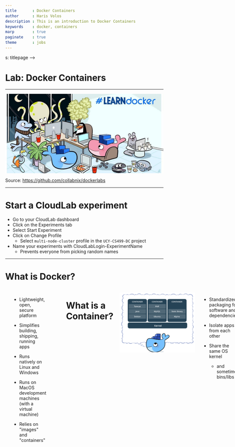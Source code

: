 ```yaml
---
title       : Docker Containers
author      : Haris Volos
description : This is an introduction to Docker Containers
keywords    : docker, containers
marp        : true
paginate    : true
theme       : jobs
--- 
```


<style>

  .img-overlay-wrap {
    position: relative;
    display: inline-block; /* <= shrinks container to image size */
    transition: transform 150ms ease-in-out;
  }

  .img-overlay-wrap img { /* <= optional, for responsiveness */
    display: block;
    max-width: 100%;
    height: auto;
  }

  .img-overlay-wrap svg {
    position: absolute;
    top: 0;
    left: 0;
  }

  </style>

  <style>
  img[alt~="center"] {
    display: block;
    margin: 0 auto;
  }

</style>

<style>   

   .cite-author {     
      text-align        : right; 
   }
   .cite-author:after {
      color             : orangered;
      font-size         : 125%;
      /* font-style        : italic; */
      font-weight       : bold;
      font-family       : Cambria, Cochin, Georgia, Times, 'Times New Roman', serif; 
      padding-right     : 130px;
   }
   .cite-author[data-text]:after {
      content           : " - "attr(data-text) " - ";      
   }

   .cite-author p {
      padding-bottom : 40px
   }

</style>

<!-- _class: titlepage -->s: titlepage -->

# Lab: Docker Containers

---

![center](figures/dockerlabs.jpg)

<span class="footnotesize">Source: https://github.com/collabnix/dockerlabs</span>

---

# Start a CloudLab experiment

- Go to your CloudLab dashboard
- Click on the Experiments tab
- Select Start Experiment
- Click on Change Profile
  - Select `multi-node-cluster` profile in the `UCY-CS499-DC` project
- Name your experiments with CloudLabLogin-ExperimentName
  - Prevents everyone from picking random names 

---

# What is Docker?


<div class="columns">

<div>

![w:500 center](figures/docker.jpg)

</div>

- Lightweight, open, secure platform

- Simplifies building, shipping, running apps

- Runs natively on Linux and Windows

- Runs on MacOS development machines (with a virtual machine)

- Relies on "images" and "containers"

<div>

</div>

---

# What is a Container?

<div class="columns">

<div>

![w:500 center](figures/container.png)

</div>

- Standardized packaging for software and dependencies

- Isolate apps from each other

- Share the same OS kernel

  - and sometimes bins/libs

<div>

</div>

---

# The role of Images and Containers

![w:800 center](figures/image-container.png)

<div class="columns">

<div class="center">

Example: Ubuntu with Go and application code

</div>

<div>

<div class="center">

Created by using an image. <br>Runs your application.

</div>

</div>

</div>

<!-- Image: standalone, executable package that includes everything needed to run
a piece of software (code, runtime libraries, configuration files). Provides the
filesystem and metadata (e.g. environment variables, initial working directory) for
a container.

Container: a process isolated from the rest of the system through abstractions
created by the OS. The level of isolation can be controlled, allowing access to
host resources. Its filesystem content comes from an image.

Container can be thought as the runtime instance of an image: what the image becomes in memory
when actually executed. -->

---

# Docker Containers are NOT Virtual Machines

- Easy connection to make

- Fundamentally different architectures

- Fundamentally different benefits

---

# Docker Containers vs. Virtual Machines

![w:800 center](figures/container-vs-vm.png)

---

# Using Docker: Build, Ship, Run Workflow

![w:800 center](figures/workflow.png)

---

# Some Docker vocabulary

- **Docker Image**
  The basis of a Docker container. Represents a full application

- **Docker Container**
  The standard unit in which the application service resides and executes

- **Docker Engine**
  Creates, ships and runs Docker containers deployable on a physical or  virtual, host locally, in a datacenter or cloud service provider

- **Registry Service**
  Cloud or server based storage and distribution service for your images
  Examples: Docker Hub (Public) or Docker Trusted Registry (Private)

---

# Basic Docker commands

```bash
$ docker image pull node:latest

$ docker image ls
$ docker container run –d –p 5000:5000 –-name node node:latest

$ docker container ps

$ docker container stop node(or <container id>)

$ docker container rm node (or <container id>)

$ docker image rmi (or <image id>)

$ docker build –t node:2.0 .

$ docker image push node:2.0

$ docker --help
```
---

# Our first containers

---

# Hello World

In your Docker environment, just run the following command:

```bash
$ docker run busybox echo hello world
hello world
```

(If your Docker install is brand new, you will also see a few extra lines, corresponding to the download of the busybox image.)

---

# That was our first container!

- We used one of the smallest, simplest images available: `busybox`.

- `busybox` is typically used in embedded systems (phones, routers...)

- We ran a single process and echo'ed `hello world`.

---

# A more useful container

Let's run a more exciting container:

```
$ docker run -it ubuntu
root@04c0bb0a6c07:/#
```

- This is a brand new container

- It runs a bare-bones, no-frills `ubuntu` system

- `-it` is shorthand for `-i -t`.

  - `-i` tells Docker to connect us to the container's stdin

  - `-t` tells Docker that we want a pseudo-terminal

---

# Do something in our container

Try to run `figlet` in our container.

```
root@04c0bb0a6c07:/# figlet hello
bash: figlet: command not found
```

Alright, we need to install it.

---

# Install a package in our container

We want `figlet`, so let's install it:

```
root@04c0bb0a6c07:/# apt-get update
...
Fetched 1514 kB in 14s (103 kB/s)
Reading package lists... Done
```

```
root@04c0bb0a6c07:/# apt-get install figlet
Reading package lists... Done
...
```

One minute later, `figlet` is installed!

---

# Try to run our freshly installed program

The `figlet` program takes a message as parameter.

```
root@04c0bb0a6c07:/# figlet hello
 _          _ _       
| |__   ___| | | ___  
| '_ \ / _ \ | |/ _ \ 
| | | |  __/ | | (_) |
|_| |_|\___|_|_|\___/
```

Beautiful! 😍

---

# Counting packages in the container

Let's check how many packages are installed there.

```
root@04c0bb0a6c07:/# dpkg -l | wc -l
190
```

- `dpkg -l` lists the packages installed in our container

- `wc -l` counts them

How many packages do we have on our host?

---

# Counting packages on the host

Exit the container by logging out of the shell, like you would usually do

(E.g. with ^D or exit)

```
root@04c0bb0a6c07:/# exit
```

Now, try to:

- run `dpkg -l | wc -l`. How many packages are installed?

- run `figlet`. Does that work?

---

# Host and containers are independent things

- We ran an `ubuntu` container on an `ubuntu` host

- But they have different, independent packages

- Installing something on the host doesn't expose it to the container

- And vice-versa

- We can run *any container on any host*

---

# Where's our container?

- Our container is now in a stopped state

- It still exists on disk, but all compute resources have been freed up

- We will see later how to get back to that container

---

# Starting another container

What if we start a new container, and try to run figlet again?

```
$ docker run -it ubuntu
root@b13c164401fb:/# figlet
bash: figlet: command not found
```

- We started a *brand new container*

- The basic Ubuntu image was used, and `figlet` is not here

<!-- - We will see in the next chapters how to bake a custom image with `figlet`. -->

---

# Background containers

---

# Objectives

Our first containers were interactive.

We will now see how to:

- Run a non-interactive container
- Run a container in the background
- List running containers
- Check the logs of a container
- Stop a container
- List stopped containers

---

# A non-interactive container

We will run a small custom container

This container just displays the time every second

```
$ docker run jpetazzo/clock
Fri Feb 20 00:28:53 UTC 2015
Fri Feb 20 00:28:54 UTC 2015
Fri Feb 20 00:28:55 UTC 2015
...
```

- This container will run forever
- To stop it, press `^C`
- Docker has automatically downloaded the image `jpetazzo/clock`
- This image is a user image, created by `jpetazzo`
- We will hear more about user images (and other types of images) later

---

# Run a container in the background

Containers can be started in the background, with the -d flag (daemon mode):

```
$ docker run -d jpetazzo/clock
47d677dcfba4277c6cc68fcaa51f932b544cab1a187c853b7d0caf4e8debe5ad
```

- We don't see the output of the container
- But don't worry: Docker collects that output and logs it!
- Docker gives us the ID of the container

---

# How can we check that our container is still running?

With `docker ps`, just like the UNIX `ps` command, lists running processes.

```
$ docker ps
CONTAINER ID  IMAGE           ...  CREATED        STATUS        ...
47d677dcfba4  jpetazzo/clock  ...  2 minutes ago  Up 2 minutes  ...
```

Docker tells us:
- The (truncated) ID of our container
- The image used to start the container
- That our container has been running (`Up`) for a couple of minutes
- Other information (COMMAND, PORTS, NAMES) that we will explain later

---

# Starting more containers

Let's start two more containers.

```
$ docker run -d jpetazzo/clock
57ad9bdfc06bb4407c47220cf59ce21585dce9a1298d7a67488359aeaea8ae2a
```

```
$ docker run -d jpetazzo/clock
068cc994ffd0190bbe025ba74e4c0771a5d8f14734af772ddee8dc1aaf20567d
```

Check that docker ps correctly reports all 3 containers.

---

# View only the IDs of the containers

Many Docker commands will work on container IDs: `docker stop`, `docker rm`...

If we want to list only the IDs of our containers (without the other columns or the header line), we can use the `-q` ("Quiet", "Quick") flag:

```
$ docker ps -q
068cc994ffd0
57ad9bdfc06b
47d677dcfba4
```

---

# View the logs of a container

We told you that Docker was logging the container output.

Let's see that now.

```
$ docker logs 47d
Fri Feb 20 00:39:52 UTC 2015
Fri Feb 20 00:39:53 UTC 2015
...
```

- We specified a *prefix* of the full container ID
- You can, of course, specify the full ID
- The `logs` command will output the *entire* logs of the container
  (Sometimes, that will be too much. Let's see how to address that.)

---

# Stop our container

There are two ways we can terminate our detached container.

- Killing it using the `docker kill` command
- Stopping it using the `docker stop` command

The first one stops the container immediately, by using the `KILL` signal

The second one is more graceful. It sends a `TERM` signal, and after 10 seconds, if the container has not stopped, it sends `KILL`

Reminder: the `KILL` signal cannot be intercepted, and will forcibly terminate the container

---

# Stopping our containers

Let's stop one of those containers:

```
$ docker stop 47d6
47d6
```

This will take 10 seconds:

- Docker sends the `TERM` signal
- the container doesn't react to this signal (it's a simple Shell script with no special signal handling)
- 10 seconds later, since the container is still running, Docker sends the `KILL` signal
- this terminates the container

---

# Killing the remaining containers

Let's be less patient with the two other containers:

```
$ docker kill 068 57ad
068
57ad
```

The `stop` and `kill` commands can take multiple container IDs

Those containers will be terminated immediately (without the 10 seconds delay)

Let's check that our containers don't show up anymore:

```
$ docker ps
```

---

# List stopped containers

We can also see stopped containers, with the -a (--all) option.

```
$ docker ps -a
CONTAINER ID  IMAGE           ...  CREATED      STATUS
068cc994ffd0  jpetazzo/clock  ...  21 min. ago  Exited (137) 3 min. ago
57ad9bdfc06b  jpetazzo/clock  ...  21 min. ago  Exited (137) 3 min. ago
47d677dcfba4  jpetazzo/clock  ...  23 min. ago  Exited (137) 3 min. ago
5c1dfd4d81f1  jpetazzo/clock  ...  40 min. ago  Exited (0) 40 min. ago
b13c164401fb  ubuntu          ...  55 min. ago  Exited (130) 53 min. ago
```

---

# Restarting and attaching to containers

---

# Restarting and attaching to containers

We have started containers in the foreground, and in the background.

We will see how to:

- Put a container in the background
- Attach to a background container to bring it to the foreground
- Restart a stopped container

---

# Background and foreground

The distinction between foreground and background containers is arbitrary

From Docker's point of view, all containers are the same

All containers run the same way, whether there is a client attached to them or not

It is always possible to detach from a container, and to reattach to a container

Analogy: attaching to a container is like plugging a keyboard and screen to a physical server

---

# Detaching from a container

- If you have started an *interactive container* (with option `-it`), you can detach from it

- The "detach" sequence is `^P^Q`

- Otherwise you can detach by killing the Docker client

  (But not by hitting `^C`, as this would deliver `SIGINT` to the container)

What does `-it` stand for?

- `-t` means "allocate a terminal"
- `-i` means "connect stdin to the terminal"

---

# Attaching to a container

You can attach to a container:

```
$ docker attach <containerID>
```

- The container must be running
- There can be multiple clients attached to the same container

# Detaching from non-interactive containers

- **Warning**: if the container was started without `-it`...
  - You won't be able to detach with `^P^Q`
  - If you hit `^C`, the signal will be proxied to the container

- Remember: you can always detach by killing the Docker client.

---

# Checking container output

Use `docker attach` if you intend to send input to the container

If you just want to see the output of a container, use `docker logs`

```bash
$ docker logs --tail 1 --follow <containerID>
```

# Restarting a container

When a container has exited, it is in stopped state.

It can then be restarted with the `start` command.

```bash
$ docker start <yourContainerID>
```

The container will be restarted using the same options you launched it with.

---

# Understanding Docker images
---

# Understanding Docker images

We will explain:

- What is an image

- What is a layer

- How to search and download images

---

# What is an image?

<div class="columns">

<div style="font-size: 24px">

- Image = files + metadata
- These files form the root filesystem of our container.
- The metadata can indicate a number of things, e.g.:
  - the author of the image
  - the command to execute in the container when starting it
  - environment variables to be set
  - etc.
- Images are made of layers, conceptually stacked on top of each other
- Each layer can add, change, and remove files and/or metadata
- Images can share layers to optimize disk usage, transfer times, and memory use

</div>

![w:340 center](figures/image-1.png)
![w:340 center](figures/image-2.png)

<div>

</div>

---

# Differences between containers and images

- An image is a read-only filesystem.

- A container is an encapsulated set of processes running in a read-write copy of that filesystem.

- To optimize container boot time, copy-on-write is used instead of regular copy.

- `docker run` starts a container from a given image.

<!-- Let's give a couple of metaphors to illustrate those concepts. -->

---

# Wait a minute...

If an image is read-only, how do we change it?

- We don't

- We create a new container from that image

- Then we make changes to that container

- When we are satisfied with those changes, we transform them into a new layer

- A new image is created by stacking the new layer on top of the old image

---

# Images namespaces

There are three namespaces:

- Official images

    e.g. `ubuntu`, `busybox` ...

- User (and organizations) images

    e.g. `jpetazzo/clock`

- Self-hosted images

    e.g. `registry.example.com:5000/my-private/image`

Let's explain each of them.

---

# Root namespace

The root namespace is for official images.

They are gated by Docker Inc.

They are generally authored and maintained by third parties.

Those images include:

- Small, "swiss-army-knife" images like busybox.

- Distro images to be used as bases for your builds, like ubuntu, fedora...

- Ready-to-use components and services, like redis, postgresql...

- Over 150 at this point!

---

# User namespace

The user namespace holds images for Docker Hub users and organizations.

For example:

```bash
jpetazzo/clock
```

The Docker Hub user is:

```bash
jpetazzo
```

The image name is:

```bash
clock
```

---

# Self-hosted namespace

This namespace holds images which are not hosted on Docker Hub, but on third
party registries.

They contain the hostname (or IP address), and optionally the port, of the
registry server.

For example:

```bash
localhost:5000/wordpress
```

* `localhost:5000` is the host and port of the registry
* `wordpress` is the name of the image

---

# How do you store and manage images?

Images can be stored:

* On your Docker host
* In a Docker registry

You can use the Docker client to download (pull) or upload (push) images

To be more accurate: you can use the Docker client to tell a Docker Engine
to push and pull images to and from a registry

---

# Showing current images

Let's look at what images are on our host now.

```bash
$ docker images
REPOSITORY       TAG       IMAGE ID       CREATED         SIZE
ubuntu           latest    07c86167cdc4   4 days ago      188 MB
busybox          latest    3240943c9ea3   2 weeks ago     1.114 MB
jpetazzo/clock   latest    12068b93616f   12 months ago   2.433 MB
```

---

# Searching for images

We cannot list *all* images on a remote registry, but
we can search for a specific keyword:

```bash
$ docker search marathon
NAME                     DESCRIPTION                     STARS  OFFICIAL  AUTOMATED
mesosphere/marathon      A cluster-wide init and co...   105              [OK]
mesoscloud/marathon      Marathon                        31               [OK]
mesosphere/marathon-lb   Script to update haproxy b...   22               [OK]
tobilg/mongodb-marathon  A Docker image to start a ...   4                [OK]
```


- "Stars" indicate the popularity of the image.

- "Official" images are those in the root namespace.

- "Automated" images are built automatically by the Docker Hub.
  <br/>(This means that their build recipe is always available.)

---

# Downloading images

There are two ways to download images.

- Explicitly, with `docker pull`.

- Implicitly, when executing `docker run` and the image is not found locally.

---

# Pulling an image

```bash
$ docker pull debian:jessie
Pulling repository debian
b164861940b8: Download complete
b164861940b8: Pulling image (jessie) from debian
d1881793a057: Download complete
```

- As seen previously, images are made up of layers.

- Docker has downloaded all the necessary layers.

- In this example, `:jessie` indicates which exact version of Debian
  we would like.

  It is a *version tag*.

---

# Image and tags

- Images can have tags.

- Tags define image versions or variants.

- `docker pull ubuntu` will refer to `ubuntu:latest`.

- The `:latest` tag is generally updated often.

---

# When to (not) use tags

Don't specify tags:

- When doing rapid testing and prototyping.
- When experimenting.
- When you want the latest version.

Do specify tags:

- When recording a procedure into a script.
- When going to production.
- To ensure that the same version will be used everywhere.
- To ensure repeatability later.

This is similar to what we would do with `pip install`, `npm install`, etc.

---

# Building Docker images with a Dockerfile

---

# Building Docker images with a Dockerfile

We will build a container image automatically, with a `Dockerfile`

You will:

- Write a `Dockerfile`

- Build an image from a `Dockerfile`

---

# `Dockerfile` overview

- A `Dockerfile` is a build recipe for a Docker image

- It contains a series of instructions telling Docker how an image is constructed

- The `docker build` command builds an image from a `Dockerfile`

---

# Writing our first `Dockerfile`

Our Dockerfile must be in a **new, empty directory**

1. Create a directory to hold our `Dockerfile`

```bash
$ mkdir myimage
```

2. Create a `Dockerfile` inside this directory

```bash
$ cd myimage
$ vim Dockerfile
```

Of course, you can use any other editor of your choice

---

# Type this into our Dockerfile...

```dockerfile
FROM ubuntu
RUN apt-get update
RUN apt-get install figlet
```

- `FROM` indicates the base image for our build.

- Each `RUN` line will be executed by Docker during the build.

- Our `RUN` commands **must be non-interactive.**
  <br/>(No input can be provided to Docker during the build.)

- In many cases, we will add the `-y` flag to `apt-get`.

---

# Build it!

Save our file, then execute:

```bash
$ docker build -t figlet .
```

- `-t` indicates the tag to apply to the image.

- `.` indicates the location of the *build context*.

We will talk more about the build context later.

To keep things simple for now: this is the directory where our Dockerfile is located.

---

# What happens when we build the image?

The output of docker build looks like this:

```
$ docker build -t figlet .
Sending build context to Docker daemon 2.048 kB
Sending build context to Docker daemon 
Step 0 : FROM ubuntu
 ---> e54ca5efa2e9
Step 1 : RUN apt-get update
 ---> Running in 840cb3533193
 ---> 7257c37726a1
Removing intermediate container 840cb3533193
Step 2 : RUN apt-get install figlet
 ---> Running in 2b44df762a2f
 ---> f9e8f1642759
Removing intermediate container 2b44df762a2f
Successfully built f9e8f1642759
```

- The output of the RUN commands has been omitted.

---

# Running the image

The resulting image is not different from the one produced manually

```
$ docker run -ti figlet
root@91f3c974c9a1:/# figlet hello
 _          _ _       
| |__   ___| | | ___  
| '_ \ / _ \ | |/ _ \ 
| | | |  __/ | | (_) |
|_| |_|\___|_|_|\___/
```

Yay! 🎉

---

# Deploying Web Applications with Docker 

---

# Deploying Web Applications with Docker 

We will deploy a container of Hotel Map

You will:

- Write a `Dockerfile`

- Build an image from a `Dockerfile`

- Run your image as a container

---

# Clone the Hotel Map repo

```
$ git clone https://github.com/ucy-coast/hotel-app.git
$ cd hotel-app
```

---

# Write Hotel Map Dockerfile 

```dockerfile
FROM golang:1.18.4

# set a build-time vriable 
ARG DB=memdb

# set a working directory for the app
WORKDIR /go/src/github.com/ucy-coast/hotel-app

# copy all the files to the container
COPY . .

# install app
RUN go install -tags ${DB} -ldflags="-s -w" ./cmd/...

# define the port number the container should expose
EXPOSE 8080

# run the command
CMD ["mono"]
```

<!-- ``EXPOSE`` specifies the port number that needs to be exposed

``CMD`` tells the container which command it should run when it is started  -->

---

# Build Hotel Map image

```
$ docker build -t hotelapp .
Step 1/7 : FROM golang:1.18.4
1.18.4: Pulling from library/golang
Digest: sha256:8a62670f5902989319c4997fe21ecae7fe5aaec8ee44e4e663cfed0a3a8172fc
Status: Downloaded newer image for golang:1.18.4
 ---> e3c0472b1b62
Step 2/7 : ARG DB=memdb
...
```

---

# Run Hotel Map container

```
$ docker run -p 8888:8080 hotelapp
time="2022-08-10T13:15:50Z" level=info msg="Start Frontend server. Addr: 0.0.0.0:8080"
```

Exposes port 8080 of the server inside the container externally on port 8888

---

# Docker Bridge Networking and Port Mapping

![h:400 center](figures/port-mapping.png)

---

# Visit Hotel Map

```
http://c220g1-030621.wisc.cloudlab.us:8888
```

<span style="font-size: 24px">Note: `c220g1-030621.wisc.cloudlab` is the public URL of `node0`</span>

![h:400 center](figures/hotel-map.png)